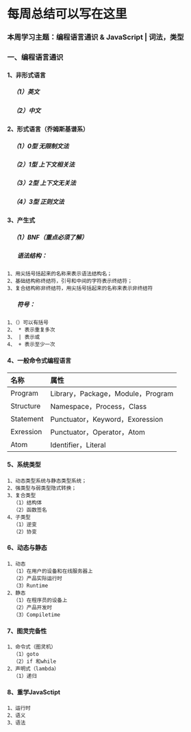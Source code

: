 # 每周总结可以写在这里
### 本周学习主题：编程语言通识 & JavaScript | 词法，类型
### 一、编程语言通识
#### 1、非形式语言
##### &nbsp;&nbsp;&nbsp;&nbsp;（1）英文
##### &nbsp;&nbsp;&nbsp;&nbsp;（2）中文
#### 2、形式语言（乔姆斯基谱系）
##### &nbsp;&nbsp;&nbsp;&nbsp;（1）0型 无限制文法      
##### &nbsp;&nbsp;&nbsp;&nbsp;（2）1型 上下文相关法
##### &nbsp;&nbsp;&nbsp;&nbsp;（3）2型 上下文无关法 
##### &nbsp;&nbsp;&nbsp;&nbsp;（4）3型 正则文法
#### 3、产生式
##### &nbsp;&nbsp;&nbsp;&nbsp;（1）BNF（重点必须了解） 
##### &nbsp;&nbsp;&nbsp;&nbsp;&nbsp;&nbsp;&nbsp;语法结构： 
```
1、用尖括号括起来的名称来表示语法结构名；
2、基础结构称终结符，引号和中间的字符表示终结符；
3、复合结构称非终结符，用尖括号括起来的名称来表示非终结符
```
##### &nbsp;&nbsp;&nbsp;&nbsp;&nbsp;&nbsp;&nbsp;符号：
```
1、（）可以有括号
2、 * 表示重复多次 
3、 | 表示或
4、 + 表示至少一次
```
#### 4、一般命令式编程语言
|  名称     |属性  |
| :-------- | :--------|
| Program  |Library，Package，Module，Program |
| Structure     |Namespace，Process，Class |
| Statement     |Punctuator，Keyword，Exoression|
| Exression 	|Punctuator，Operator，Atom   |
| Atom   |Identifier，Literal |

#### 5、系统类型
```
1、动态类型系统与静态类型系统；
2、强类型与弱类型隐式转换；
3、复合类型
  （1）结构体
  （2）函数签名
4、子类型
  （1）逆变
  （2）协变
```
#### 6、动态与静态
```
1、动态
  （1）在用户的设备和在线服务器上
  （2）产品实际运行时
  （3）Runtime
2、静态
  （1）在程序员的设备上
  （2）产品开发时
  （3）Compiletime
```
#### 7、图灵完备性
```
1、命令式（图灵机）
  （1）goto
  （2）if 和while
2、声明式（lambda）
  （1）递归
```
#### 8、重学JavaSctipt
```
1、运行时
2、语义
3、语法
```
